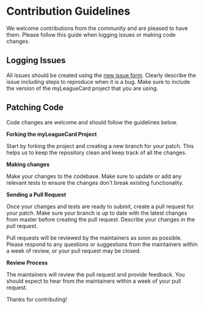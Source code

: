 # Contribution Guidelines

We welcome contributions from the community and are pleased to have them. Please follow this guide when logging issues or making code changes.

## Logging Issues

All issues should be created using the [new issue form](https://github.com/John4E656F/myleaguecard/issues/new). Clearly describe the issue including steps to reproduce when it is a bug. Make sure to include the version of the myLeagueCard project that you are using.

## Patching Code

Code changes are welcome and should follow the guidelines below.

**Forking the myLeagueCard Project**

Start by forking the project and creating a new branch for your patch. This helps us to keep the repository clean and keep track of all the changes.

**Making changes**

Make your changes to the codebase. Make sure to update or add any relevant tests to ensure the changes don't break existing functionality.

**Sending a Pull Request**

Once your changes and tests are ready to submit, create a pull request for your patch. Make sure your branch is up to date with the latest changes from master before creating the pull request. Describe your changes in the pull request.

Pull requests will be reviewed by the maintainers as soon as possible. Please respond to any questions or suggestions from the maintainers within a week of review, or your pull request may be closed.

**Review Process**

The maintainers will review the pull request and provide feedback. You should expect to hear from the maintainers within a week of your pull request.

Thanks for contributing!
